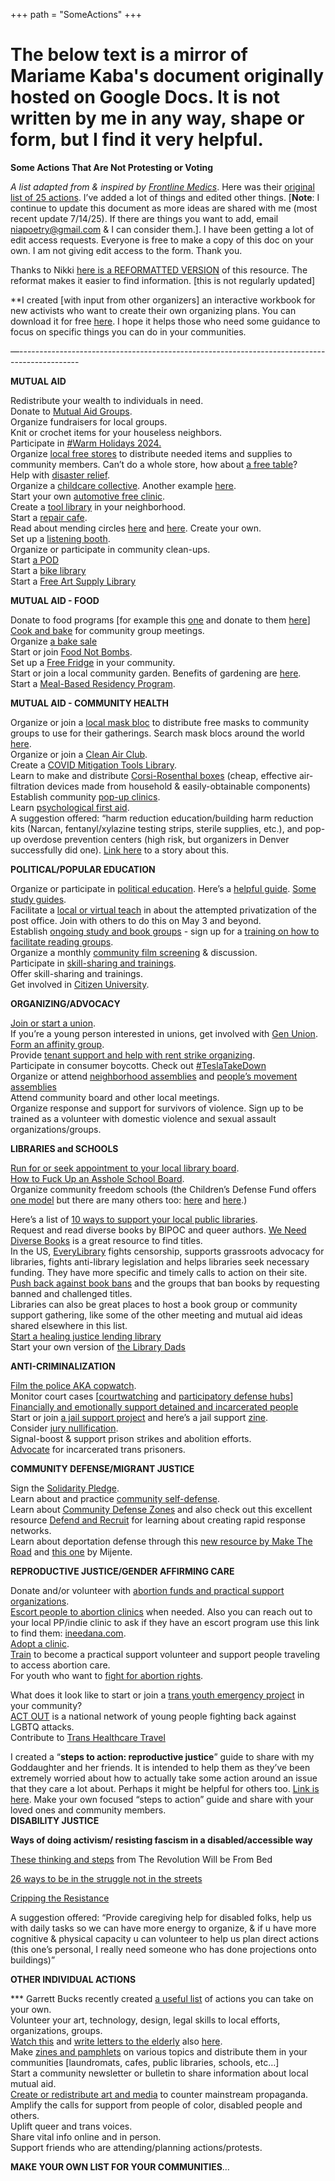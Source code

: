 +++ path = "SomeActions" +++


# The below text is a mirror of Mariame Kaba's document originally hosted on Google Docs. It is not written by me in any way, shape or form, but I find it very helpful.



**Some Actions That Are Not Protesting or Voting**

*A list adapted from & inspired by [Frontline Medics](https://linktr.ee/frontlinemedics?fbclid=IwY2xjawGgwVpleHRuA2FlbQIxMAABHcA4kgYrCxBLeUdo7642MY8KoH7QsClkGosryu_8Gu6zZJFA6mA_xIbuBA_aem_dWcWYhCX8250bZm3yiWzWA)*. Here was their [original list of 25 actions](https://www.instagram.com/p/DCR_78Ry6d4/?img_index=6). I’ve added a lot of things and edited other things. \[**Note**: I continue to update this document as more ideas are shared with me (most recent update 7/14/25). If there are things you want to add, email [niapoetry@gmail.com](mailto:niapoetry@gmail.com) & I can consider them.\]. I have been getting a lot of edit access requests. Everyone is free to make a copy of this doc on your own. I am not giving edit access to the form. Thank you. 

Thanks to Nikki [here is a REFORMATTED VERSION](https://docs.google.com/document/d/1m60DyvxQRbbgNoD9WI_gUCBgkPTwW_HvVQWpa-hJz_I/edit?usp=sharing) of this resource. The reformat makes it easier to find information. \[this is not regularly updated\]

\*\*I created \[with input from other organizers\] an interactive workbook for new activists who want to create their own organizing plans. You can download it for free [here](https://millionexperiments.com/zines/making-a-plan). I hope it helps those who need some guidance to focus on specific things you can do in your communities.

—---------------------------------------------------------------------------------------------  

**MUTUAL AID** 

Redistribute your wealth to individuals in need.  
Donate to [Mutual Aid Groups](https://docs.google.com/document/d/1xXHfnmWE08s3ytnofUy7CxQs-DLj_AN1yCgqmdNuSuo/edit?usp=sharing).  
Organize fundraisers for local groups.  
Knit or crochet items for your houseless neighbors.  
Participate in [\#Warm Holidays 2024\.](https://docs.google.com/document/d/1kK2cTAHHMj7KDmgp6s932cv8vgdAwQ-cdg65UpC6C3w/edit?usp=sharing)   
Organize [local free stores](https://www.shareable.net/how-to-start-your-own-free-store/) to distribute needed items and supplies to community members. Can’t do a whole store, how about [a free table](https://dispatch.mutualaidla.org/archive/29-november/)?   
Help with [disaster relief](https://mutualaiddisasterrelief.org/).  
Organize a [childcare collective](https://thefirecrackerfoundation.org/resources/childcare-collective/). Another example [here](https://chichico.org/).   
Start your own [automotive free clinic](https://www.automotivefreeclinic.org/).  
Create a [tool library](https://www.bklynlibrary.org/tool-library) in your neighborhood.  
Start a [repair cafe](https://www.repaircafe.org/).  
Read about mending circles [here](https://onthemends.substack.com/p/mending-in-community-is-more-fun) and [here](https://frontporchthreads.substack.com/p/why-mending-in-community-matters?utm_source=substack&utm_medium=email). Create your own.  
Set up a [listening booth](https://www.shareable.net/listening-booth-public-displays-of-attention/).  
Organize or participate in community clean-ups.  
Start [a POD](https://www.soiltjp.org/blog/pods-for-our-current-moment)  
Start a [bike library](https://mplscargobikelibrary.com/)   
Start a [Free Art Supply Library](https://artsupplylibrary.com/start-your-own/)

**MUTUAL AID \- FOOD**

Donate to food programs \[for example this [one](https://docs.google.com/forms/d/e/1FAIpQLSdMUY9PX98-cbVT3N2lbkx0R_lnczTuyhs_i6tDyh5CfOyOrQ/viewform?fbclid=PAZXh0bgNhZW0CMTEAAaZHcdD0AmR-wt3vC23cG-9uloFqlPmlhfRVdUeuhxsuim_sqUcKRtAVagY_aem_tPUGT891F9S7mzvHG9rKtA) and donate to them [here](https://evloves.networkforgood.com/?fbclid=PAZXh0bgNhZW0CMTEAAaafHMV4u1jCKWLPbyue-x4eug_JsSl4-3FIZD7Wn4LjP46NWqv4L98GnXk_aem_fqHbKhE7PlHHtiJa8QZCRg)\]   
[Cook and bake](https://www.yesmagazine.org/issue/affordable-housing/2018/06/27/cooking-stirs-the-pot-for-social-change) for community group meetings.  
Organize [a bake sale](https://www.sherrysbagels.com/blog/bake-sales-and-political-resistance?)  
Start or join [Food Not Bombs](https://foodnotbombs.net/new_site/).  
Set up a [Free Fridge](https://millionexperiments.com/podcast/season-1/podcast-episode-3) in your community.  
Start or join a local community garden. Benefits of gardening are [here](https://reasonstobecheerful.world/gardening-for-health/?_kx=ziIXjraXoms_ug89DYc8foXAPOc-SrH-nDJdNV0TQaM.XRSfBG).  
Start a [Meal-Based Residency Program](https://halfletterpress.com/the-meal-based-artist-residency-program-pdf/).

**MUTUAL AID \- COMMUNITY HEALTH**

Organize or join a [local mask bloc](https://www.youtube.com/watch?v=ll_AerkYZn8) to distribute free masks to community groups to use for their gatherings. Search mask blocs around the world [here](https://maskbloc.org/).   
Organize or join a [Clean Air Club](https://linktr.ee/cleanairclub).  
Create a [COVID Mitigation Tools Library](https://linktr.ee/cat.pgh?fbclid=PAZXh0bgNhZW0CMTEAAaYBOl_MzLgCCDmPNbc0YducGU6WWMzgYjKoJDR7eM-l5NRLLTH06QjJhAo_aem_lfDYfOzwPY-MP3m-aiEyXA).  
Learn to make and distribute [Corsi-Rosenthal boxes](https://en.m.wikipedia.org/wiki/Corsi%E2%80%93Rosenthal_Box) (cheap, effective air-filtration devices made from household & easily-obtainable components)  
Establish community [pop-up clinics](https://dispatch.mutualaidla.org/archive/29-november/).  
Learn [psychological first aid](https://www.redcross.ca/training-and-certification/course-descriptions/psychological-first-aid).  
A suggestion offered: “harm reduction education/building harm reduction kits (Narcan, fentanyl/xylazine testing strips, sterile supplies, etc.), and pop-up overdose prevention centers (high risk, but organizers in Denver successfully did one). [Link here](https://www.youtube.com/watch?app=desktop&v=1X5MNOAA5P8) to a story about this.

**POLITICAL/POPULAR EDUCATION**

Organize or participate in [political education](https://criticalresistance.org/popular-education-overview/). Here’s a [helpful guide](https://drive.google.com/file/d/1OR4QO9KuL4Flau_CoD8Sd7fD4gHu4neu/view?usp=sharing). [Some study guides](https://collectiveliberation.org/resource-library/).  
Facilitate a [local or virtual teach](https://usps-teach-in.carrd.co/) in about the attempted privatization of the post office. Join with others to do this on May 3 and beyond.   
Establish [ongoing study and book groups](https://www.radicalinprogress.org/study-guides) \- sign up for a [training on how to facilitate reading groups](https://docs.google.com/forms/d/e/1FAIpQLSek6EvkAzLNIGxAgAjkRyFuuzp9gqEOj8PHdEOzoxjI_ZSCsQ/viewform).  
Organize a monthly [community film screening](https://remake.world/stories/how-to-host-a-film-screening-drive-change-in-your-own-community/) & discussion.   
Participate in [skill-sharing and trainings](https://www.movementofferings.org/new-page).  
Offer skill-sharing and trainings.  
Get involved in [Citizen University](https://citizenuniversity.us/about/).

**ORGANIZING/ADVOCACY**

[Join or start a union](https://www.youtube.com/watch?v=tok00IDVTz4).    
If you’re a young person interested in unions, get involved with [Gen Union](https://actionnetwork.org/forms/gen-u-get-involved/).  
[Form an affinity group](https://drive.google.com/file/d/1dgu7mFgOwyFxIFFJgToy187q5Sq84LYB/view?usp=sharing).   
Provide [tenant support and help with rent strike organizing](https://atun-rsia.org/).  
Participate in consumer boycotts. Check out [\#TeslaTakeDown](https://www.teslatakedown.com/)  
Organize or attend [neighborhood assemblies](https://theanarchistlibrary.org/library/usufruct-collective-introduction-to-neighborhood-assemblies) and [people’s movement assemblies](https://projectsouth.org/global-movement-building/peoples-movement-assemblies/)  
Attend community board and other local meetings.  
Organize response and support for survivors of violence. Sign up to be trained as a volunteer with domestic violence and sexual assault organizations/groups.

**LIBRARIES and SCHOOLS**

[Run for or seek appointment to your local library board](https://www.librariesforthepeople.org/).  
[How to Fuck Up an Asshole School Board](https://docs.google.com/document/d/1RmInjFNVs3guetDErrkoqDQrJc91IOpJ9WoXmSRwIA0/edit?usp=sharing).  
Organize community freedom schools (the Children’s Defense Fund offers [one model](https://www.childrensdefense.org/our-work/cdf-freedom-schools/) but there are many others too: [here](https://abolitionschool.org/) and [here](https://www.chicagofreedomschool.org/).)

Here’s a list of [10 ways to support your local public libraries](https://drive.google.com/file/d/1Womiwp1MIoCZMwN2Zn121sJjYXkRIs_a/view?usp=sharing).  
Request and read diverse books by BIPOC and queer authors. [We Need Diverse Books](https://diversebooks.org/resources/) is a great resource to find titles.   
In the US, [EveryLibrary](https://www.everylibrary.org/about-everylibrary) fights censorship, supports grassroots advocacy for libraries, fights anti-library legislation and helps libraries seek necessary funding. They have more specific and timely calls to action on their site.  
[Push back against book bans](https://bookriot.com/how-to-fight-book-bans-and-censorship-in-2024/) and the groups that ban books by requesting banned and challenged titles.  
Libraries can also be great places to host a book group or community support gathering, like some of the other meeting and mutual aid ideas shared elsewhere in this list.  
[Start a healing justice lending library](https://tashmicatorok.com/healing-justice-lending-library/?fbclid=IwY2xjawGguCVleHRuA2FlbQIxMAABHZANA4RdiAYNu1vVrJgGrURNgirbvNdNoMSar9AzZ0FxfphYyNofNeZcKw_aem_u9ItiiS0nPDYBqg2zuAvoQ)   
Start your own version of [the Library Dads](https://dearfathers.com/2024/10/how-khari-arnold-is-bringing-dads-in-atlanta-together-at-the-library/)

**ANTI-CRIMINALIZATION**

[Film the police AKA copwatch](https://www.justicecommittee.org/cop-watch).  
Monitor court cases \[[courtwatching](https://www.courtwatchnyc.org/) and [participatory defense hubs](https://www.participatorydefense.org/)\]    
[Financially and emotionally support detained and incarcerated people](https://docs.google.com/document/d/1ByMHRNbsntdyziubfPJq7vDzxiBFEqroxzCUgKsxp9E/edit?usp=sharing)    
Start or join [a jail support project](https://linktr.ee/chicommunityjailsupport)  and here’s a jail support [zine](https://drive.google.com/file/d/1XCyl3cf9LOpl6sGEtocPeawyMcjqOV2X/view?usp=sharing).  
Consider [jury nullification](https://beyondcourts.org/en/act/voting-not-guilty-toolkit-jury-nullification).  
Signal-boost & support prison strikes and abolition efforts.  
[Advocate](https://justdetention.org/protect-incarcerated-transgender-people/) for incarcerated trans prisoners.

**COMMUNITY DEFENSE/MIGRANT JUSTICE**

Sign the [Solidarity Pledge](https://www.solidaritypledge.org/).  
Learn about and practice [community self-defense](https://www.yesmagazine.org/social-justice/2024/11/11/election-left-defense).  
Learn about [Community Defense Zones](https://www.powershift.org/resources/community-defense-zone-starter-guide) and also check out this excellent resource [Defend and Recruit](https://defendandrecruit.org/?ms=20250123_SiembraDefend%20Recruit) for learning about creating rapid response networks.  
Learn about deportation defense through this [new resource by Make The Road](https://maketheroadny.org/deportation-defense-manual/) and [this one](https://development.mijente.net/defend/?emci=e81c529d-c5bc-ef11-88d0-000d3a9d5840&emdi=b5cdabaf-57bd-ef11-88d0-000d3a9d5840&ceid=19325445) by Mijente.

**REPRODUCTIVE JUSTICE/GENDER AFFIRMING CARE**

Donate and/or volunteer with [abortion funds and practical support organizations](https://www.ineedana.com/advanced-search/support).  
[Escort people to abortion clinics](https://www.plannedparenthood.org/planned-parenthood-north-central-states/get-involved/volunteer-clinic-escorts) when needed. Also you can reach out to your local PP/indie clinic to ask if they have an escort program use this link to find them: [ineedana.com](https://ineedana.com/).  
[Adopt a clinic](https://www.aafront.org/support-real-clinics/?emci=33de31fd-1b9d-ef11-88ce-000d3a98fa6b&emdi=a095d511-06a1-ef11-88d0-6045bdd62db6&ceid=1476048).  
[Train](https://apiaryps.org/pollination-station) to become a practical support volunteer and support people traveling to access abortion care.   
For youth who want to [fight for abortion rights](https://actionnetwork.org/forms/youthasc-launch?source=direct_link&link_id=0&can_id=509922e6a155340515c0d76117e874e5&email_referrer=email_2530590&email_subject=hope-action-and-solidarity-moving-forward-together).

What does it look like to start or join a [trans youth emergency project](https://southernequality.org/tyep/) in your community?   
[ACT OUT](https://www.advocatesforyouth.org/campaigns/act-out/) is a national network of young people fighting back against LGBTQ attacks.  
Contribute to [Trans Healthcare Travel](https://queertransproject.org/pages/gender-affirming-care-flights)

I created a “**steps to action: reproductive justice**” guide to share with my Goddaughter and her friends. It is intended to help them as they’ve been extremely worried about how to actually take some action around an issue that they care a lot about. Perhaps it might be helpful for others too. [Link is here](https://docs.google.com/document/d/1YTqHbcnC6loytHc1LxhpMOuagiPu6JMrspUTWttBP8U/edit?usp=sharing). Make your own focused “steps to action” guide and share with your loved ones and community members.  
**DISABILITY JUSTICE**

**Ways of doing activism/ resisting fascism in a disabled/accessible way**

[These thinking and steps](https://www.instagram.com/p/DEkYXbWusbx/?img_index=1) from The Revolution Will be From Bed

[26 ways to be in the struggle not in the streets](https://disabilityvisibilityproject.com/2020/06/06/26-ways-to-be-in-the-struggle-beyond-the-streets-june-2020-update/)

[Cripping the Resistance](https://disabilityvisibilityproject.com/2020/08/24/cripping-the-resistance-no-revolution-without-us/)

A suggestion offered: “Provide caregiving help for disabled folks, help us with daily tasks so we can have more energy to organize, & if u have more cognitive & physical capacity u can volunteer to help us plan direct actions (this one’s personal, I really need someone who has done projections onto buildings)”

**OTHER INDIVIDUAL ACTIONS**

\*\*\* Garrett Bucks recently created [a useful list](https://open.substack.com/pub/thewhitepages/p/thirty-lonely-but-beautiful-actions?r=iw9zm&utm_campaign=post&utm_medium=email) of actions you can take on your own.   
Volunteer your art, technology, design, legal skills to local efforts, organizations, groups.  
[Watch this](https://www.instagram.com/p/C_OQRQcvtwj/?hl=en) and [write letters to the elderly](https://loveforourelders.org/?gad_source=1&gclid=CjwKCAiAmMC6BhA6EiwAdN5iLYbuwIOxkdNf9fL7l5qo049CmxG52pwmkmADAg0iV7M02MbtfJr7hxoCpy4QAvD_BwE) also [here](https://www.lettersagainstisolation.com/).  
Make [zines and pamphlets](https://prattlis.libguides.com/zines/welcome) on various topics and distribute them in your communities \[laundromats, cafes, public libraries, schools, etc…\]   
Start a community newsletter or bulletin to share information about local mutual aid.  
[Create or redistribute art and media](https://justseeds.org/graphics/) to counter mainstream propaganda.  
Amplify the calls for support from people of color, disabled people and others.  
Uplift queer and trans voices.  
Share vital info online and in person.   
Support friends who are attending/planning actions/protests.

**MAKE YOUR OWN LIST FOR YOUR COMMUNITIES**…   
